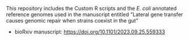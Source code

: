 This repository includes the Custom R scripts and the _E. coli_ annotated reference genomes used in the manuscript entitled "Lateral gene transfer causes genomic repair when strains coexist in the gut"

- bioRxiv manuscript: https://doi.org/10.1101/2023.09.25.559333

